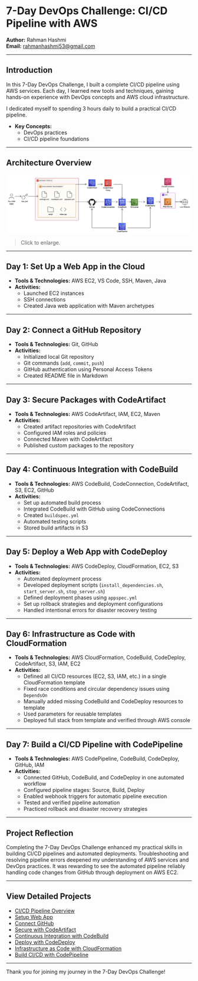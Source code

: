 # 7-Day DevOps Challenge: CI/CD Pipeline with AWS

**Author:** Rahman Hashmi  
**Email:** rahmanhashmi53@gmail.com

---


## Introduction

In this 7-Day DevOps Challenge, I built a complete CI/CD pipeline using AWS services. Each day, I learned new tools and techniques, gaining hands-on experience with DevOps concepts and AWS cloud infrastructure.

I dedicated myself to spending 3 hours daily to build a practical CI/CD pipeline.

- **Key Concepts:**
  - DevOps practices
  - CI/CD pipeline foundations

---

## Architecture Overview

<p align="center">
  <a href="diagrams/Project_%20Architecture.png">
    <img src="diagrams/Project_%20Architecture.png" alt="End-to-end CI/CD architecture on AWS" width="900">
  </a>
</p>

> Click to enlarge.

---

## Day 1: Set Up a Web App in the Cloud

- **Tools & Technologies:** AWS EC2, VS Code, SSH, Maven, Java
- **Activities:**
  - Launched EC2 instances
  - SSH connections
  - Created Java web application with Maven archetypes

---

## Day 2: Connect a GitHub Repository

- **Tools & Technologies:** Git, GitHub
- **Activities:**
  - Initialized local Git repository
  - Git commands (`add`, `commit`, `push`)
  - GitHub authentication using Personal Access Tokens
  - Created README file in Markdown

---

## Day 3: Secure Packages with CodeArtifact

- **Tools & Technologies:** AWS CodeArtifact, IAM, EC2, Maven
- **Activities:**
  - Created artifact repositories with CodeArtifact
  - Configured IAM roles and policies
  - Connected Maven with CodeArtifact
  - Published custom packages to the repository

---

## Day 4: Continuous Integration with CodeBuild

- **Tools & Technologies:** AWS CodeBuild, CodeConnection, CodeArtifact, S3, EC2, GitHub
- **Activities:**
  - Set up automated build process
  - Integrated CodeBuild with GitHub using CodeConnections
  - Created `buildspec.yml`
  - Automated testing scripts
  - Stored build artifacts in S3

---

## Day 5: Deploy a Web App with CodeDeploy 

- **Tools & Technologies:** AWS CodeDeploy, CloudFormation, EC2, S3
- **Activities:**
  - Automated deployment process
  - Developed deployment scripts (`install_dependencies.sh`, `start_server.sh`, `stop_server.sh`)
  - Defined deployment phases using `appspec.yml`
  - Set up rollback strategies and deployment configurations
  - Handled intentional errors for disaster recovery testing

---

## Day 6: Infrastructure as Code with CloudFormation

- **Tools & Technologies:** AWS CloudFormation, CodeBuild, CodeDeploy, CodeArtifact, S3, IAM, EC2
- **Activities:**
  - Defined all CI/CD resources (EC2, S3, IAM, etc.) in a single CloudFormation template
  - Fixed race conditions and circular dependency issues using `DependsOn`
  - Manually added missing CodeBuild and CodeDeploy resources to template
  - Used parameters for reusable templates
  - Deployed full stack from template and verified through AWS console

---

## Day 7: Build a CI/CD Pipeline with CodePipeline

- **Tools & Technologies:** AWS CodePipeline, CodeBuild, CodeDeploy, GitHub, IAM
- **Activities:**
  - Connected GitHub, CodeBuild, and CodeDeploy in one automated workflow
  - Configured pipeline stages: Source, Build, Deploy
  - Enabled webhook triggers for automatic pipeline execution
  - Tested and verified pipeline automation
  - Practiced rollback and disaster recovery strategies

---

## Project Reflection

Completing the 7-Day DevOps Challenge enhanced my practical skills in building CI/CD pipelines and automated deployments. Troubleshooting and resolving pipeline errors deepened my understanding of AWS services and DevOps practices. It was rewarding to see the automated pipeline reliably handling code changes from GitHub through deployment on AWS EC2.

---

## View Detailed Projects

- [CI/CD Pipeline Overview](http://learn.nextwork.org/projects/aws-devops-cicd)
- [Setup Web App](http://learn.nextwork.org/projects/aws-devops-vscode)
- [Connect GitHub](http://learn.nextwork.org/projects/aws-devops-github)
- [Secure with CodeArtifact](http://learn.nextwork.org/projects/aws-devops-codeartifact-updated)
- [Continuous Integration with CodeBuild](http://learn.nextwork.org/projects/aws-devops-codebuild-updated)
- [Deploy with CodeDeploy](http://learn.nextwork.org/projects/aws-devops-codedeploy-updated)
- [Infrastructure as Code with CloudFormation](http://learn.nextwork.org/projects/aws-devops-cloudformation-updated)
- [Build CI/CD with CodePipeline](http://learn.nextwork.org/projects/aws-devops-codepipeline-updated)

---

Thank you for joining my journey in the 7-Day DevOps Challenge!
